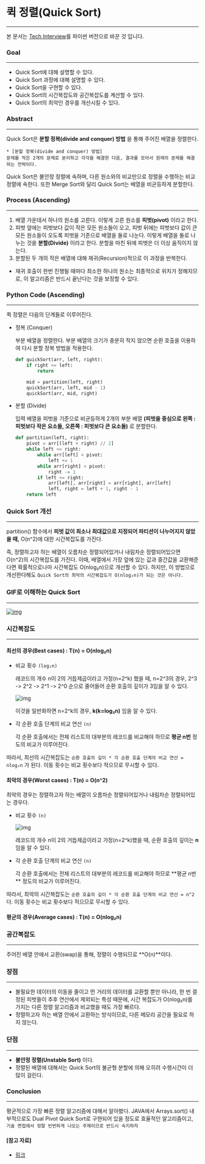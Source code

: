 # 퀵 정렬(Quick Sort)

------

본 문서는 [Tech Interview](https://gyoogle.dev/blog/algorithm/Quick%20Sort.html)를 파이썬 버전으로 바꾼 것 입니다.

### Goal

------

- Quick Sort에 대해 설명할 수 있다.
- Quick Sort 과정에 대해 설명할 수 있다.
- Quick Sort을 구현할 수 있다.
- Quick Sort의 시간복잡도와 공간복잡도를 계산할 수 있다.
- Quick Sort의 최악인 경우를 개선시킬 수 있다.

### Abstract

------

Quick Sort은 **분할 정복(divide and conquer) 방법** 을 통해 주어진 배열을 정렬한다.

```text
* [분할 정복(divide and conquer) 방법]
문제를 작은 2개의 문제로 분리하고 각각을 해결한 다음, 결과를 모아서 원래의 문제를 해결하는 전략이다.
```

Quick Sort은 불안정 정렬에 속하며, 다른 원소와의 비교만으로 정렬을 수행하는 비교 정렬에 속한다. 또한 Merge Sort와 달리 Quick Sort는 배열을 비균등하게 분할한다.

### Process (Ascending)

------

1. 배열 가운데서 하나의 원소를 고른다. 이렇게 고른 원소를 **피벗(pivot)** 이라고 한다.
2. 피벗 앞에는 피벗보다 값이 작은 모든 원소들이 오고, 피벗 뒤에는 피벗보다 값이 큰 모든 원소들이 오도록 피벗을 기준으로 배열을 둘로 나눈다. 이렇게 배열을 둘로 나누는 것을 **분할(Divide)** 이라고 한다. 분할을 마친 뒤에 피벗은 더 이상 움직이지 않는다.
3. 분할된 두 개의 작은 배열에 대해 재귀(Recursion)적으로 이 과정을 반복한다.

- 재귀 호출이 한번 진행될 때마다 최소한 하나의 원소는 최종적으로 위치가 정해지므로, 이 알고리즘은 반드시 끝난다는 것을 보장할 수 있다.

### Python Code (Ascending)

------

퀵 정렬은 다음의 단계들로 이루어진다.

- 정복 (Conquer)

  부분 배열을 정렬한다. 부분 배열의 크기가 충분히 작지 않으면 순환 호출을 이용하여 다시 분할 정복 방법을 적용한다.

  ```python
  def quickSort(arr, left, right):
      if right <= left:
          return
  
      mid = partition(left, right)
      quickSort(arr, left, mid - 1)
      quickSort(arr, mid, right)
  ```

- 분할 (Divide)

  입력 배열을 피벗을 기준으로 비균등하게 2개의 부분 배열 **(피벗을 중심으로 왼쪽 : 피벗보다 작은 요소들, 오른쪽 : 피벗보다 큰 요소들)** 로 분할한다.

  ```python
  def partition(left, right):
      pivot = arr[(left + right) // 2]
      while left <= right:
          while arr[left] < pivot:
              left += 1
          while arr[right] > pivot:
              right -= 1
          if left <= right:
              arr[left], arr[right] = arr[right], arr[left]
              left, right = left + 1, right - 1
      return left
  ```

### Quick Sort 개선

------

partition() 함수에서 **피벗 값이 최소나 최대값으로 지정되어 파티션이 나누어지지 않았을 때,** O(n^2)에 대한 시간복잡도를 가진다.

즉, 정렬하고자 하는 배열이 오름차순 정렬되어있거나 내림차순 정렬되어있으면 O(n^2)의 시간복잡도를 가진다. 이때, 배열에서 가장 앞에 있는 값과 중간값을 교환해준다면 확률적으로나마 시간복잡도 O(nlog₂n)으로 개선할 수 있다. 하지만, 이 방법으로 개선한다해도 `Quick Sort의 최악의 시간복잡도가 O(nlog₂n)가 되는 것은 아니다.`



### GIF로 이해하는 Quick Sort

------

[![img](https://github.com/GimunLee/tech-refrigerator/raw/master/Algorithm/resources/quick-sort-001.gif)](https://github.com/GimunLee/tech-refrigerator/blob/master/Algorithm/resources/quick-sort-001.gif)





### 시간복잡도

------

#### 최선의 경우(Best cases) : T(n) = O(nlog₂n)

- 비교 횟수 `(log₂n)`

  레코드의 개수 n이 2의 거듭제곱이라고 가정(n=2^k) 했을 때, n=2^3의 경우, 2^3 -> 2^2 -> 2^1 -> 2^0 순으로 줄어들어 순환 호출의 깊이가 3임을 알 수 있다.

  ![img](https://github.com/GimunLee/tech-refrigerator/raw/master/Algorithm/resources/quick-sort-002.png)

  이것을 일반화하면 n=2^k의 경우, **k(k=log₂n)** 임을 알 수 있다.

- 각 순환 호출 단계의 비교 연산 `(n)`

  각 순환 호출에서는 전체 리스트의 대부분의 레코드를 비교해야 하므로 **평균 n번** 정도의 비교가 이루어진다.

따라서, 최선의 시간복잡도는 `순환 호출의 깊이 * 각 순환 호출 단계의 비교 연산 = nlog₂n` 가 된다. 이동 횟수는 비교 횟수보다 적으므로 무시할 수 있다.



#### 최악의 경우(Worst cases) : T(n) = O(n^2)

최악의 경우는 정렬하고자 하는 배열이 오름차순 정렬되어있거나 내림차순 정렬되어있는 경우다.

- 비교 횟수 `(n)`

  ![img](https://github.com/GimunLee/tech-refrigerator/raw/master/Algorithm/resources/quick-sort-003.png)

  레코드의 개수 n이 2의 거듭제곱이라고 가정(n=2^k)했을 때, 순환 호출의 깊이는 **n** 임을 알 수 있다.

- 각 순환 호출 단계의 비교 연산 `(n)`

  각 순환 호출에서는 전체 리스트의 대부분의 레코드를 비교해야 하므로 **평균 n번 ** 정도의 비교가 이루어진다.

따라서, 최악의 시간복잡도는 `순환 호출의 깊이 * 각 순환 호출 단계의 비교 연산 = n^2` 다. 이동 횟수는 비교 횟수보다 적으므로 무시할 수 있다.



#### 평균의 경우(Average cases) : T(n) = O(nlog₂n)



### 공간복잡도

------

주어진 배열 안에서 교환(swap)을 통해, 정렬이 수행되므로 **O(n)**이다.



### 장점

------

- 불필요한 데이터의 이동을 줄이고 먼 거리의 데이터를 교환할 뿐만 아니라, 한 번 결정된 피벗들이 추후 연산에서 제외되는 특성 때문에, 시간 복잡도가 O(nlog₂n)를 가지는 다른 정렬 알고리즘과 비교했을 때도 가장 빠르다.
- 정렬하고자 하는 배열 안에서 교환하는 방식이므로, 다른 메모리 공간을 필요로 하지 않는다.



### 단점

------

- **불안정 정렬(Unstable Sort)** 이다.
- 정렬된 배열에 대해서는 Quick Sort의 불균형 분할에 의해 오히려 수행시간이 더 많이 걸린다.



### Conclusion

------

평균적으로 가장 빠른 정렬 알고리즘에 대해서 알아봤다. JAVA에서 Arrays.sort() 내부적으로도 Dual Pivot Quick Sort로 구현되어 있을 정도로 효율적인 알고리즘이고, `기술 면접에서 정말 빈번하게 나오는 주제이므로 반드시 숙지하자`



#### [참고 자료]

- [링크](https://jinhyy.tistory.com/9)